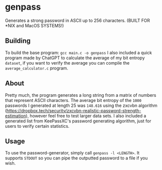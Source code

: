 # genpass
Generates a strong password in ASCII up to 256 characters. (BUILT FOR *NIX and MacOS SYSTEMS!)

## Building
To build the base program:
```gcc main.c -o genpass```
I also included a quick program made by ChatGPT to calculate the average of my bit entropy `dataset`, if you want to verify the average you can
compile the `average_calculator.c` program.

## About
Pretty much, the program generates a long string from a matrix of numbers that represent ASCII characters.
The average bit entropy of the `1000` passwords I generated at length 25 was `148.616` using the zxcvbn algorithm (https://dropbox.tech/security/zxcvbn-realistic-password-strength-estimation), 
however feel free to test larger data sets. I also included a generated list from KeePassXC's password generating algorithm, just for users to verify certain statistics.

## Usage
To use the password-generator, simply call `genpass -l <LENGTH>`. It supports `STDOUT` so you can pipe the outputted password to a file if you wish.

